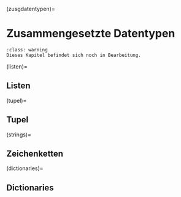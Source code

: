 (zusgdatentypen)=
# Zusammengesetzte Datentypen

```{admonition} Hinweis
:class: warning
Dieses Kapitel befindet sich noch in Bearbeitung.
```

(listen)=
## Listen

(tupel)=
## Tupel

(strings)=
## Zeichenketten

(dictionaries)=
## Dictionaries

